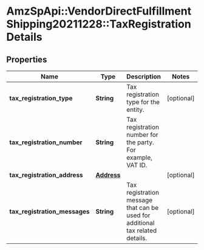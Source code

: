 # AmzSpApi::VendorDirectFulfillmentShipping20211228::TaxRegistrationDetails

## Properties
Name | Type | Description | Notes
------------ | ------------- | ------------- | -------------
**tax_registration_type** | **String** | Tax registration type for the entity. | [optional] 
**tax_registration_number** | **String** | Tax registration number for the party. For example, VAT ID. | 
**tax_registration_address** | [**Address**](Address.md) |  | [optional] 
**tax_registration_messages** | **String** | Tax registration message that can be used for additional tax related details. | [optional] 

